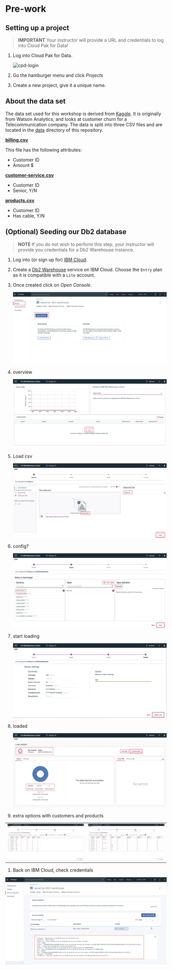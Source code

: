 # Pre-work

## Setting up a project

> **IMPORTANT** Your instructor will provide a URL and credentials to log into Cloud Pak for Data!

1. Log into Cloud Pak for Data.

   ![cpd-login](../.gitbook/assets/project/cpd-login.png)

1. Go the hamburger menu and click *Projects*

1. Create a new project, give it a unique name.

## About the data set

The data set used for this workshop is derived from [Kaggle](https://www.kaggle.com/blastchar/telco-customer-churn). It is originally from Watson Analytics, and looks at customer churn for a Telecommunication company. The data is split into three CSV files and are located in the [data](../../data) directory of this repository.

**[billing.csv](billing.csv)**

This file has the following attributes:

* Customer ID
* Amount $

**[customer-service.csv](customer-service.csv)**

* Customer ID
* Senior, Y/N

**[products.csv](products.csv)**

* Customer ID
* Has cable, Y/N

## (Optional) Seeding our Db2 database

> **NOTE** If you do not wish to perform this step, your instructor will provide you credentials for a Db2 Warehouse instance.

1. Log into (or sign up for) [IBM Cloud](https://cloud.ibm.com).

1. Create a [Db2 Warehouse](https://cloud.ibm.com/catalog/services/db2-warehouse) service on IBM Cloud. Choose the `Entry` plan as it is compatible with a `Lite` account.

1. Once created click on *Open Console*.

   ![db2-1-cloud-launch](../.gitbook/assets/images/db2/db2-1-cloud-launch.png)

1. overview

   ![db2-2-console-overview](../.gitbook/assets/images/db2/db2-2-console-overview.png)

1. Load csv

   ![db2-3-csv-find](../.gitbook/assets/images/db2/db2-3-csv-find.png)

1. config?

   ![db2-4-csv-config](../.gitbook/assets/images/db2/db2-4-csv-config.png)

1. start loading

   ![db2-5-csv-preload](../.gitbook/assets/images/db2/db2-5-csv-preload.png)

1. loaded

   ![db2-6-csv-loaded](../.gitbook/assets/images/db2/db2-6-csv-loaded.png)

1. extra options with customers and products

  |   |   |
  | - | - |
  | ![db2-7-csv-config-customers](../.gitbook/assets/images/db2/db2-7-csv-config-customers.png) | ![db2-8-csv-config-products](../.gitbook/assets/images/db2/db2-8-csv-config-products.png) |

1. Back on IBM Cloud, check credentials

  ![db2-cloud-credentials](../.gitbook/assets/images/db2/db2-cloud-credentials.png)
